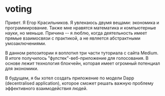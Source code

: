 # voting

Привет. Я Егор Красильников. 
Я увлекаюсь двумя вещами: экономика и программирование.
Также мне нравятся математика и компьютерные науки, но меньше.
Причина -- я люблю, когда деятельность имеет прямые взаимосвязи с практикой, а не является абстрактными умозаключениями.

В данном репозитории я воплотил три части туториала с сайта Medium. 
В итоге получилось "фулстек"-веб-приложение для голосования. 
В основе лежит технология блокчейн, которая имеет огромный потенциал для экономики.

В будущем, я бы хотел создать приложение по модели Dapp (decentralised application), 
которое сможет решать важную проблему эффективного взаимодействия людей.

